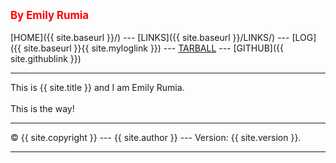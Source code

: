 ---
---
<span style="color:red; font-weight:bold; font-size:larger;">By Emily Rumia</span>
<br><br>
[HOME]({{ site.baseurl }}/) ---
[LINKS]({{ site.baseurl }}/LINKS/) ---
[LOG]({{ site.baseurl }}{{ site.myloglink }}) ---
[TARBALL](SandBox/emilyrumia.tar.xz) ---
[GITHUB]({{ site.githublink }})
<br>
<hr>
This is {{ site.title }} and I am Emily Rumia.
<br><br>
This is the way!
<br>
<hr>
&copy; {{ site.copyright }} --- {{ site.author }} --- Version: {{ site.version }}.
<hr>
<br>


<!-- [TIPS]({{ site.baseurl }}/TIPS/) --- -->
